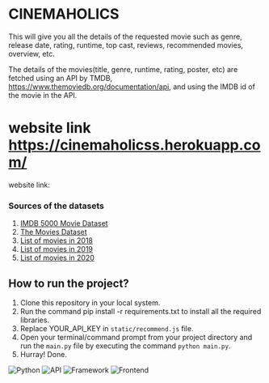 #                                                                          CINEMAHOLICS 




This will give you all the details of the requested movie such as genre, release date, rating, runtime, top cast, reviews, recommended movies, overview, etc.

The details of the movies(title, genre, runtime, rating, poster, etc) are fetched using an API by TMDB, https://www.themoviedb.org/documentation/api, and using the IMDB id of the movie in the API.

# website link https://cinemaholicss.herokuapp.com/

website link: 


### Sources of the datasets 

1. [IMDB 5000 Movie Dataset](https://www.kaggle.com/carolzhangdc/imdb-5000-movie-dataset)
2. [The Movies Dataset](https://www.kaggle.com/rounakbanik/the-movies-dataset)
3. [List of movies in 2018](https://en.wikipedia.org/wiki/List_of_American_films_of_2018)
4. [List of movies in 2019](https://en.wikipedia.org/wiki/List_of_American_films_of_2019)
5. [List of movies in 2020](https://en.wikipedia.org/wiki/List_of_American_films_of_2020)



## How to run the project?

1. Clone this repository in your local system.
2. Run the command pip install -r requirements.txt to install all the required libraries.
3. Replace YOUR_API_KEY in  `static/recommend.js` file.
5. Open your terminal/command prompt from your project directory and run the `main.py` file by executing the command `python main.py`.
6. Hurray! Done.

![Python](https://img.shields.io/badge/Python-3.8-blueviolet)
![API](https://img.shields.io/badge/API-TMDB-fcba03)
![Framework](https://img.shields.io/badge/Framework-Flask-red)
![Frontend](https://img.shields.io/badge/Frontend-HTML/CSS/JS-green)


